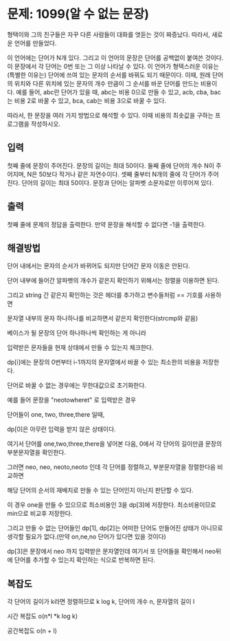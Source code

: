 # 문제: 1099(알 수 없는 문장)

형택이와 그의 친구들은 자꾸 다른 사람들이 대화를 엿듣는 것이 짜증났다. 따라서, 새로운 언어를 만들었다.

이 언어에는 단어가 N개 있다. 그리고 이 언어의 문장은 단어를 공백없이 붙여쓴 것이다. 이 문장에서 각 단어는 0번 또는 그 이상 나타날 수 있다. 이 언어가 형택스러운 이유는 (특별한 이유는) 단어에 쓰여 있는 문자의 순서를 바꿔도 되기 때문이다. 이때, 원래 단어의 위치와 다른 위치에 있는 문자의 개수 만큼이 그 순서를 바꾼 단어를 만드는 비용이다. 예를 들어, abc란 단어가 있을 때, abc는 비용 0으로 만들 수 있고, acb, cba, bac는 비용 2로 바꿀 수 있고, bca, cab는 비용 3으로 바꿀 수 있다.

따라서, 한 문장을 여러 가지 방법으로 해석할 수 있다. 이때 비용의 최솟값을 구하는 프로그램을 작성하시오.

## 입력

첫째 줄에 문장이 주어진다. 문장의 길이는 최대 50이다. 둘째 줄에 단어의 개수 N이 주어지며, N은 50보다 작거나 같은 자연수이다. 셋째 줄부터 N개의 줄에 각 단어가 주어진다. 단어의 길이는 최대 50이다. 문장과 단어는 알파벳 소문자로만 이루어져 있다.

## 출력

첫째 줄에 문제의 정답을 출력한다. 만약 문장을 해석할 수 없다면 -1을 출력한다.

## 해결방법

단어 내에서는 문자의 순서가 바뀌어도 되지만 단어간 문자 이동은 안된다.

단어 내부에 들어간 알파벳의 개수가 같은지 확인하기 위해서는 정렬을 이용하면 된다.

그리고 string 간 같은지 확인하는 것은 <string> 헤더를 추가하고 변수들처럼 == 기호를 사용하면

문자열 내부의 문자 하나하나를 비교하면서 같은지 확인한다(strcmp와 같음)

베이스가 될 문장의 단어 하나하나씩 확인하는 게 아니라

입력받은 문자들을 현재 상태에서 만들 수 있는지 체크한다.

dp[i]에는 문장의 0번부터 i-1까지의 문자열에서 바꿀 수 있는 최소한의 비용을 저장한다.

단어로 바꿀 수 없는 경우에는 무한대값으로 초기화한다.

예를 들어 문장을 "neotowheret" 로 입력받은 경우

단어들이 one, two, three,there 일때,

dp[0]은 아무런 입력을 받지 않은 상태이다.

여기서 단어를 one,two,three,there을 넣어본 다음, 0에서 각 단어의 길이만큼 문장의 부분문자열을 확인한다.

그러면 neo, neo, neoto,neoto 인데 각 단어를 정렬하고, 부분문자열을 정렬한다음 비교하면 

해당 단어의 순서의 재배치로 만들 수 있는 단어인지 아닌지 판단할 수 있다.

이 경우 one을 만들 수 있으므로 최소비용인 3을 dp[3]에 저장한다. 최소비용이므로 min으로 비교후 저장한다.

그리고 만들 수 없는 단어들인 dp[1], dp[2]는 어떠한 단어도 만들어진 상태가 아니므로 생각할 필요가 없다.(만약 on,ne,no 단어가 있다면 있을 것이다)

dp[3]은 문장에서 neo 까지 입력받은 문자열인데 여기서 또 단어들을 확인해서 neo뒤에 단어를 추가할 수 있는지 확인하는 식으로 반복하면 된다.

## 복잡도

각 단어의 길이가 k라면 정렬하므로 k log k,  단어의 개수 n, 문자열의 길이 l

시간 복잡도 o(n*l *k log k)

공간복잡도 o(n + l)